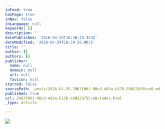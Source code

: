 ```yaml
---
inFeed: true
hasPage: true
inNav: false
inLanguage: null
keywords: []
description: ''
datePublished: '2016-04-29T16:30:48.389Z'
dateModified: '2016-04-29T16:30:29.805Z'
title: ''
author: []
authors: []
publisher:
  name: null
  domain: null
  url: null
  favicon: null
starred: false
sourcePath: _posts/2016-04-29-2903f063-98ed-480a-b176-80d226f5bce0.md
published: true
url: 2903f063-98ed-480a-b176-80d226f5bce0/index.html
_type: Article

---
```

![](https://the-grid-user-content.s3-us-west-2.amazonaws.com/0c65b4c9-ecc6-479b-b8b2-297ed8bd148d.jpg)